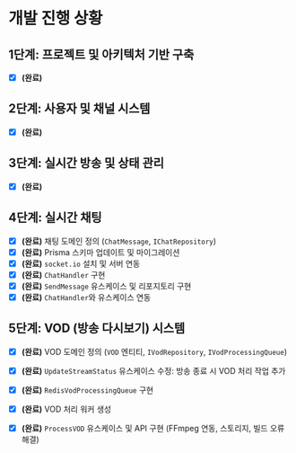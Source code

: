 # 개발 진행 상황

## 1단계: 프로젝트 및 아키텍처 기반 구축

- [x] **(완료)**

## 2단계: 사용자 및 채널 시스템

- [x] **(완료)**

## 3단계: 실시간 방송 및 상태 관리

- [x] **(완료)**

## 4단계: 실시간 채팅

- [x] **(완료)** 채팅 도메인 정의 (`ChatMessage`, `IChatRepository`)
- [x] **(완료)** Prisma 스키마 업데이트 및 마이그레이션
- [x] **(완료)** `socket.io` 설치 및 서버 연동
- [x] **(완료)** `ChatHandler` 구현
- [x] **(완료)** `SendMessage` 유스케이스 및 리포지토리 구현
- [x] **(완료)** `ChatHandler`와 유스케이스 연동

## 5단계: VOD (방송 다시보기) 시스템

- [x] **(완료)** VOD 도메인 정의 (`VOD` 엔티티, `IVodRepository`, `IVodProcessingQueue`)
- [x] **(완료)** `UpdateStreamStatus` 유스케이스 수정: 방송 종료 시 VOD 처리 작업 추가
- [x] **(완료)** `RedisVodProcessingQueue` 구현
- [x] **(완료)** VOD 처리 워커 생성
- [x] **(완료)** `ProcessVOD` 유스케이스 및 API 구현 (FFmpeg 연동, 스토리지, 빌드 오류 해결)

